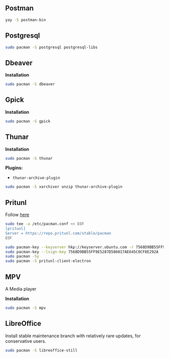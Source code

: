 ## Postman
```sh
yay -S postman-bin
```

## Postgresql

```sh
sudo pacman -S postgresql postgresql-libs
```

## Dbeaver

**Installation**
```sh
sudo pacman -S dbeaver
```

## Gpick

**Installation**
```sh
sudo pacman -S gpick
```

## Thunar

**Installation**
```sh
sudo pacman -S thunar
```

**Plugins:**

- `thunar-archive-plugin`

```sh
sudo pacman -S xarchiver unzip thunar-archive-plugin
```

## Pritunl

Follow [here](https://client.pritunl.com/#install)

```sh
sudo tee -a /etc/pacman.conf << EOF
[pritunl]
Server = https://repo.pritunl.com/stable/pacman
EOF

sudo pacman-key --keyserver hkp://keyserver.ubuntu.com -r 7568D9BB55FF9E5287D586017AE645C0CF8E292A
sudo pacman-key --lsign-key 7568D9BB55FF9E5287D586017AE645C0CF8E292A
sudo pacman -Sy
sudo pacman -S pritunl-client-electron
```

## MPV

A Media player

**Installation**
```sh
sudo pacman -S mpv
```

## LibreOffice

Install stable maintenance branch with relatively rare updates, for conservative users.

```sh
sudo pacman -S libreoffice-still
```
